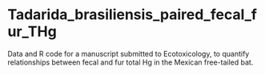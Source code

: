 # Tadarida_brasiliensis_paired_fecal_fur_THg
Data and R code for a manuscript submitted to Ecotoxicology, to quantify relationships between fecal and fur total Hg in the Mexican free-tailed bat.
